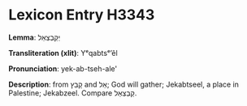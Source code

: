 # Lexicon Entry H3343

**Lemma**: יְקַבְצְאֵל

**Transliteration (xlit)**: Yᵉqabtsᵉʼêl

**Pronunciation**: yek-ab-tseh-ale'

**Description**:
from קָבַץ and אֵל; God will gather; Jekabtseel, a place in Palestine; Jekabzeel. Compare קַבְצְאֵל.
